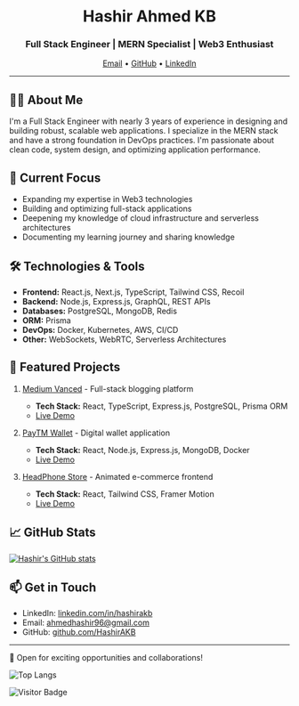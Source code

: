 <div align="center">
  <h1>Hashir Ahmed KB</h1>
  <h3>Full Stack Engineer | MERN Specialist | Web3 Enthusiast</h3>
  <p>
    <a href="mailto:ahmedhashir96@gmail.com">Email</a> •
    <a href="https://github.com/HashirAKB">GitHub</a> •
    <a href="https://linkedin.com/in/hashirakb">LinkedIn</a>
  </p>
</div>

---

## 👨‍💻 About Me

I'm a Full Stack Engineer with nearly 3 years of experience in designing and building robust, scalable web applications. I specialize in the MERN stack and have a strong foundation in DevOps practices. I'm passionate about clean code, system design, and optimizing application performance.

## 🚀 Current Focus

- Expanding my expertise in Web3 technologies
- Building and optimizing full-stack applications
- Deepening my knowledge of cloud infrastructure and serverless architectures
- Documenting my learning journey and sharing knowledge

## 🛠️ Technologies & Tools

- **Frontend:** React.js, Next.js, TypeScript, Tailwind CSS, Recoil
- **Backend:** Node.js, Express.js, GraphQL, REST APIs
- **Databases:** PostgreSQL, MongoDB, Redis
- **ORM:** Prisma
- **DevOps:** Docker, Kubernetes, AWS, CI/CD
- **Other:** WebSockets, WebRTC, Serverless Architectures

## 🌟 Featured Projects

1. [Medium Vanced](https://github.com/HashirAKB/Medium) - Full-stack blogging platform
   - **Tech Stack:** React, TypeScript, Express.js, PostgreSQL, Prisma ORM
   - [Live Demo](https://medium-vanced.vercel.app)

2. [PayTM Wallet](https://github.com/HashirAKB/Paytm-Wallet) - Digital wallet application
   - **Tech Stack:** React, Node.js, Express.js, MongoDB, Docker
   - [Live Demo](https://paytm-l3vn.onrender.com)

3. [HeadPhone Store](https://github.com/HashirAKB/headphone-store) - Animated e-commerce frontend
   - **Tech Stack:** React, Tailwind CSS, Framer Motion
   - [Live Demo](https://github.com/HashirAKB/headphone-store)

## 📈 GitHub Stats

[![Hashir's GitHub stats](https://github-readme-stats.vercel.app/api?username=HashirAKB&show_icons=true&theme=radical)](https://github.com/anuraghazra/github-readme-stats)

## 📫 Get in Touch

- LinkedIn: [linkedin.com/in/hashirakb](https://linkedin.com/in/hashirakb)
- Email: [ahmedhashir96@gmail.com](mailto:ahmedhashir96@gmail.com)
- GitHub: [github.com/HashirAKB](https://github.com/HashirAKB)

---

💼 Open for exciting opportunities and collaborations!


![Top Langs](https://github-readme-stats.vercel.app/api/top-langs/?username=hashirakb&hide=TeX&layout=compact)

![Visitor Badge](https://visitor-badge.laobi.icu/badge?page_id=hashirakb.hashirakb)
